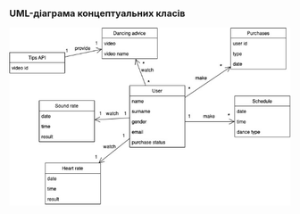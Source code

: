 ### UML-діаграма концептуальних класів
![](https://github.com/oleksandrblazhko/ai202-barkar/blob/laboratory-work-5/2-SoftwareDesign/2.1-UMLConceptClasses/UMLConceptClasses.jpg)
